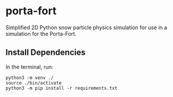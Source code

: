 # porta-fort
Simplified 2D Python snow particle physics simulation for use in a simulation for the Porta-Fort.

## Install Dependencies
In the terminal, run:
```
python3 -m venv ./
source ./bin/activate
python3 -m pip install -r requirements.txt
```
